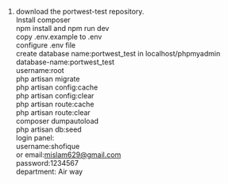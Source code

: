 1. download the portwest-test repository.<br/>
Install composer <br/>
npm install and npm run dev<br/>
copy .env.example to .env<br/>
configure .env file<br/>
create database name:portwest_test in localhost/phpmyadmin<br/>
database-name:portwest_test<br/>
username:root<br/>
php artisan migrate <br/>
php artisan config:cache<br/>
php artisan config:clear<br/>
php artisan route:cache<br/>
php artisan route:clear<br/>
composer dumpautoload<br/>
php artisan db:seed <br/>
login panel:<br/>
username:shofique<br/>
or email:mislam629@gmail.com<br/>
password:1234567<br/>
department: Air way
